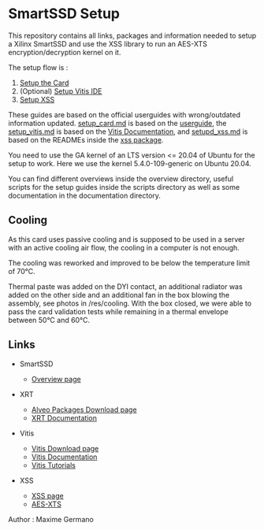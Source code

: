 # SmartSSD Setup

This repository contains all links, packages and information needed to setup a Xilinx SmartSSD and use the XSS library to run an AES-XTS encryption/decryption kernel on it. 

The setup flow is :
1. [Setup the Card](setup-guides/setup_card.md)
2. (Optional) [Setup Vitis IDE](setup-guides/setup_vitis.md)
3. [Setup XSS](setup-guides/setup_xss.md)

These guides are based on the official userguides with wrong/outdated information updated. [setup_card.md](setup-guides/setup_card.md) is based on the [userguide](setup-guides/ug1382-smartssd-csd.pdf), the [setup_vitis.md](setup-guides/setup_vitis.md) is based on the [Vitis Documentation](https://docs.xilinx.com/r/en-US/ug1393-vitis-application-acceleration/), and [setupd_xss.md](setup-guides/setup_xss.md) is based on the READMEs inside the [xss package](xss/xss_2.0.2.tar.gz).

You need to use the GA kernel of an LTS version <= 20.04 of Ubuntu for the setup to work. Here we use the kernel 5.4.0-109-generic on Ubuntu 20.04.

You can find different overviews inside the overview directory, useful scripts for the setup guides inside the scripts directory as well as some documentation in the documentation directory.

## Cooling 

As this card uses passive cooling and is supposed to be used in a server with an active cooling air flow, the cooling in a computer is not enough.

The cooling was reworked and improved to be below the temperature limit of 70°C. 

Thermal paste was added on the DYI contact, an additional radiator was added on the other side and an additional fan in the box blowing the assembly, see photos in /res/cooling. With the box closed, we were able to pass the card validation tests while remaining in a thermal envelope between 50°C and 60°C.

## Links
- SmartSSD
  - [Overview page](https://www.xilinx.com/applications/data-center/computational-storage/smartssd.html)

- XRT
  - [Alveo Packages Download page](https://www.xilinx.com/support/download/index.html/content/xilinx/en/downloadNav/alveo/smartssd.html)
  - [XRT Documentation](https://xilinx.github.io/XRT/2022.1/html/index.html)

- Vitis
  - [Vitis Download page](https://www.xilinx.com/support/download/index.html/content/xilinx/en/downloadNav/vitis.html)
  - [Vitis Documentation](https://docs.xilinx.com/r/en-US/ug1393-vitis-application-acceleration/Getting-Started-with-Vitis)
  - [Vitis Tutorials](https://github.com/Xilinx/Vitis-Tutorials)

- XSS
  - [XSS page](https://www.xilinx.com/products/intellectual-property/xss.html)
  - [AES-XTS](https://www.xilinx.com/products/intellectual-property/1-ysk5hh.html#overview)

Author : Maxime Germano